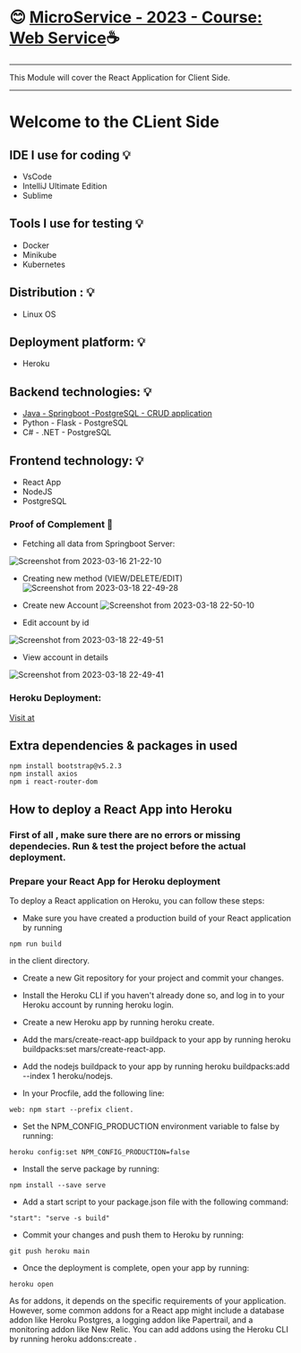 # :blush: [ MicroService - 2023 - Course: Web Service](https://github.com/e1800930/MicroService_Webservices):coffee:
*********************************************************
This Module will cover the React Application for Client Side.
**********************************************************
# Welcome to the CLient Side
## IDE I use for coding :bulb:

- VsCode
- IntelliJ Ultimate Edition
- Sublime

## Tools I use for testing :bulb:

- Docker
- Minikube
- Kubernetes

## Distribution : :bulb:

- Linux OS

## Deployment platform: :bulb:

- Heroku

## Backend technologies: :bulb:

- [Java - Springboot -PostgreSQL - CRUD application](https://github.com/e1800930/UX_JAVA_SPRINGBOOT)
- Python - Flask - PostgreSQL
- C# - .NET - PostgreSQL

## Frontend technology: :bulb:

- React App
- NodeJS
- PostgreSQL

### Proof of Complement :book:
- Fetching all data from Springboot Server:

![Screenshot from 2023-03-16 21-22-10](https://user-images.githubusercontent.com/49017322/226147284-3b01939f-444a-45d7-a8ce-2a106a77a66e.png)


- Creating new method (VIEW/DELETE/EDIT)
  ![Screenshot from 2023-03-18 22-49-28](https://user-images.githubusercontent.com/49017322/226147287-3a71e721-3a4a-472a-9b69-312dda883d78.png)


- Create new Account
  ![Screenshot from 2023-03-18 22-50-10](https://user-images.githubusercontent.com/49017322/226147291-bc766f61-bb62-4bf5-98e6-8135ae8ddcf0.png)


- Edit account by id

![Screenshot from 2023-03-18 22-49-51](https://user-images.githubusercontent.com/49017322/226147296-b61c9e88-8825-46c1-a82b-5345e09b1546.png)


- View account in details

![Screenshot from 2023-03-18 22-49-41](https://user-images.githubusercontent.com/49017322/226147141-6b265a88-4fe5-4ab1-92a8-52e356b4afae.png)


### Heroku Deployment:

[Visit at](https://microservice-th-julia.herokuapp.com/)


## Extra dependencies & packages in used

```
npm install bootstrap@v5.2.3
npm install axios
npm i react-router-dom
```

## How to deploy a React App into Heroku
### First of all , make sure there are no errors or missing dependecies. Run & test the project before the actual deployment.

### Prepare your React App for Heroku deployment
To deploy a React application on Heroku, you can follow these steps:

- Make sure you have created a production build of your React application by running
```
npm run build
```
in the client directory.
- Create a new Git repository for your project and commit your changes.

- Install the Heroku CLI if you haven't already done so, and log in to your Heroku account by running heroku login.

- Create a new Heroku app by running heroku create.

- Add the mars/create-react-app buildpack to your app by running heroku buildpacks:set mars/create-react-app.

- Add the nodejs buildpack to your app by running heroku buildpacks:add --index 1 heroku/nodejs.

- In your Procfile, add the following line:

```
web: npm start --prefix client.
```
- Set the NPM_CONFIG_PRODUCTION environment variable to false by running:

```
heroku config:set NPM_CONFIG_PRODUCTION=false
```

- Install the serve package by running:

```
npm install --save serve
```

- Add a start script to your package.json file with the following command:

```
"start": "serve -s build"
```

- Commit your changes and push them to Heroku by running:

```
git push heroku main
```

- Once the deployment is complete, open your app by running:

```
heroku open
```

As for addons, it depends on the specific requirements of your application. However, some common addons for a React app might include a database addon like Heroku Postgres, a logging addon like Papertrail, and a monitoring addon like New Relic. You can add addons using the Heroku CLI by running heroku addons:create <addon-name>.

